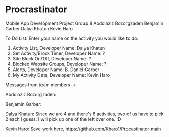 # Procrastinator
Mobile App Development Project
Group 8 
Abdolaziz Bozorgzadeh 
Benjamin Garber
Dalya Khatun 
Kevin Haro

To Do List: Enter your name on the activity you would like to do. 

1. Activity List,                 Developer Name: Dalya Khatun 
2. Set Activity/Block Timer,      Developer Name: ?
3. Site Block On/Off,             Developer Name: ?
4. Blocked Website Groups,        Developer Name: ?
5. Alerts,                        Developer Name: B. Daniel Garber
6. My Activity Data,              Developer Name: Kevin Haro


Messages from team members--> 

Abdolaziz Bozorgzadeh: 


Benjamin Garber: 


Dalya Khatun: Since we are 4 and there's 6 activities, two of us have to pick 2 each I guess. I will pick up one of the left over one.    :D 

Kevin Haro: Save work here, https://github.com/Kharo1/Procastinator-main 
